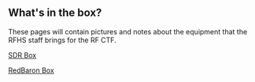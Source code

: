 ## What's in the box?

These pages will contain pictures and notes about the equipment that the RFHS staff brings for the RF CTF.

[SDR Box](RF-CTF-SDR-Box)

[RedBaron Box](RF-CTF-RedBaron-Box)
